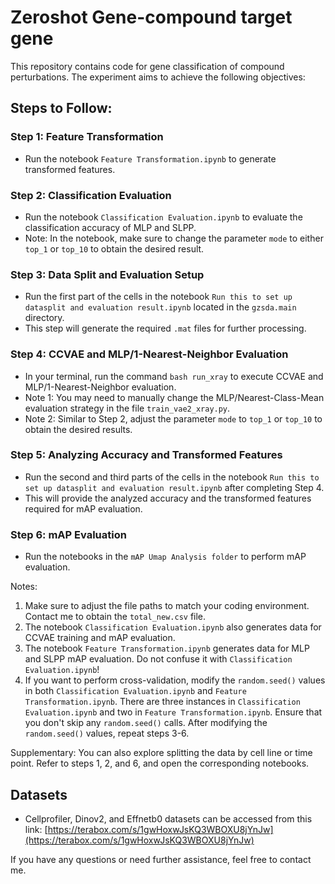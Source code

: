 # Zeroshot Gene-compound target gene

This repository contains code for gene classification of compound perturbations. The experiment aims to achieve the following objectives:

## Steps to Follow:

### Step 1: Feature Transformation
- Run the notebook `Feature Transformation.ipynb` to generate transformed features.

### Step 2: Classification Evaluation
- Run the notebook `Classification Evaluation.ipynb` to evaluate the classification accuracy of MLP and SLPP.
- Note: In the notebook, make sure to change the parameter `mode` to either `top_1` or `top_10` to obtain the desired result.

### Step 3: Data Split and Evaluation Setup
- Run the first part of the cells in the notebook `Run this to set up datasplit and evaluation result.ipynb` located in the `gzsda.main` directory.
- This step will generate the required `.mat` files for further processing.

### Step 4: CCVAE and MLP/1-Nearest-Neighbor Evaluation
- In your terminal, run the command `bash run_xray` to execute CCVAE and MLP/1-Nearest-Neighbor evaluation.
- Note 1: You may need to manually change the MLP/Nearest-Class-Mean evaluation strategy in the file `train_vae2_xray.py`.
- Note 2: Similar to Step 2, adjust the parameter `mode` to `top_1` or `top_10` to obtain the desired results.

### Step 5: Analyzing Accuracy and Transformed Features
- Run the second and third parts of the cells in the notebook `Run this to set up datasplit and evaluation result.ipynb` after completing Step 4.
- This will provide the analyzed accuracy and the transformed features required for mAP evaluation.

### Step 6: mAP Evaluation
- Run the notebooks in the `mAP Umap Analysis folder` to perform mAP evaluation.

Notes:
1. Make sure to adjust the file paths to match your coding environment. Contact me to obtain the `total_new.csv` file.
2. The notebook `Classification Evaluation.ipynb` also generates data for CCVAE training and mAP evaluation.
3. The notebook `Feature Transformation.ipynb` generates data for MLP and SLPP mAP evaluation. Do not confuse it with `Classification Evaluation.ipynb`!
4. If you want to perform cross-validation, modify the `random.seed()` values in both `Classification Evaluation.ipynb` and `Feature Transformation.ipynb`. There are three instances in `Classification Evaluation.ipynb` and two in `Feature Transformation.ipynb`. Ensure that you don't skip any `random.seed()` calls. After modifying the `random.seed()` values, repeat steps 3-6.

Supplementary: You can also explore splitting the data by cell line or time point. Refer to steps 1, 2, and 6, and open the corresponding notebooks.

## Datasets
- Cellprofiler, Dinov2, and Effnetb0 datasets can be accessed from this link: [https://terabox.com/s/1gwHoxwJsKQ3WBOXU8jYnJw](https://terabox.com/s/1gwHoxwJsKQ3WBOXU8jYnJw)

If you have any questions or need further assistance, feel free to contact me.
